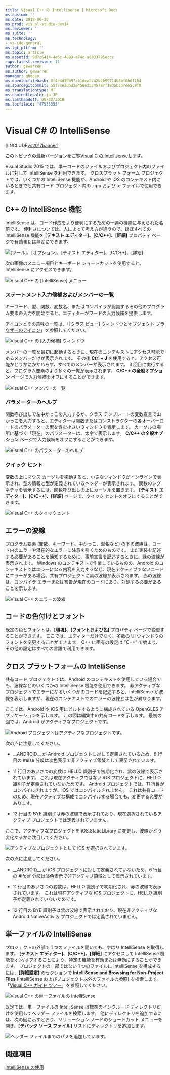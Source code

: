 ```yaml
---
title: Visual C++ の Intellisense | Microsoft Docs
ms.custom: ''
ms.date: 2018-06-30
ms.prod: visual-studio-dev14
ms.reviewer: ''
ms.suite: ''
ms.technology:
- vs-ide-general
ms.tgt_pltfrm: ''
ms.topic: article
ms.assetid: 9d7c6414-4e6c-4889-a74c-a6033795eccc
caps.latest.revision: 11
author: gewarren
ms.author: gewarren
manager: ghogen
ms.openlocfilehash: 8f4e4d59b57c61dea2c42b2b99714b8bf0bdf154
ms.sourcegitcommit: 55f7ce2d5d2e458e35c45787f1935b237ee5c9f8
ms.translationtype: MT
ms.contentlocale: ja-JP
ms.lasthandoff: 08/22/2018
ms.locfileid: "47535355"
---
```

# <a name="visual-c-intellisense"></a>Visual C# の IntelliSense
[!INCLUDE[vs2017banner](../includes/vs2017banner.md)]

このトピックの最新バージョンをご覧[Visual C の Intellisense](https://docs.microsoft.com/visualstudio/ide/visual-cpp-intellisense)します。  
  
Visual Studio 2015 では、単一コードのファイルおよびプロジェクト内のファイルに対して IntelliSense を利用できます。 クロスプラット フォーム プロジェクトでは、いくつかの IntelliSense 機能が、Android や iOS のコンテキスト内にいるときでも共有コード プロジェクト内の .cpp および .c ファイルで使用できます。  
  
## <a name="intellisense-features-in-c"></a>C++ の IntelliSense 機能  
 IntelliSense は、コード作成をより便利にするための一連の機能に与えられた名前です。 便利さについては、人によって考え方が違うので、ほぼすべての IntelliSense 機能を **[テキスト エディター]、[C/C++]、[詳細]** プロパティ ページで有効または無効にできます。  
  
 ![[ツール]、[オプション]、[テキスト エディター]、[C&#47;C&#43;&#43;]、[詳細]](../ide/media/sintellisensecpptoolsoptions.PNG "sIntelliSenseCppToolsOptions")  
  
 次の画像のメニュー項目とキーボード ショートカットを使用すると、IntelliSense にアクセスできます。  
  
 ![Visual C&#43;&#43; の [IntelliSense] メニュー](../ide/media/vs2015-cpp-intellisense-menu.png "vs2015_cpp_intellisense_menu")  
  
### <a name="statement-completion-and-member-list"></a>ステートメント入力候補およびメンバーの一覧  
 キーワード、型、関数、変数名、またはコンパイラが認識するその他のプログラム要素の入力を開始すると、エディターがワードの入力候補を提供します。  
  
 アイコンとその意味の一覧は、「[[クラス ビュー] ウィンドウとオブジェクト ブラウザーのアイコン](../ide/class-view-and-object-browser-icons.md)」を参照してください。  
  
 ![Visual C&#43;&#43; の [入力候補] ウィンドウ](../ide/media/vs2015-cpp-complete-word.png "vs2015_cpp_complete_word")  
  
 メンバーの一覧を最初に起動するときに、現在のコンテキストにアクセス可能であるメンバーだけが表示されます。 その後 **Ctrl + J** を使用すると、アクセス可能かどうかにかかわらず、すべてのメンバーが表示されます。 3 回目に実行すると、プログラム要素のより多くの一覧が表示されます。 **C/C++ の全般オプション** ページで入力候補をオフにすることができます。  
  
 ![Visual C&#43;&#43; メンバーの一覧](../ide/media/vs2015-cpp-list-members.png "vs2015_cpp_list_members")  
  
### <a name="parameter-help"></a>パラメーターのヘルプ  
 関数呼び出しで左中かっこを入力するか、クラス テンプレートの変数宣言で山かっこを入力すると、エディターは関数またはコンストラクターの各オーバーロードのパラメーターの型を含む小さいウィンドウを表示します。 カーソルの場所に基づく「現在」のパラメーターは、太字で表示します。 **C/C++ の全般オプション** ページで入力候補をオフにすることができます。  
  
 ![Visual C&#43;&#43; のパラメーターのヘルプ](../ide/media/vs-2015-cpp-param-help.png "vs_2015_cpp_param_help")  
  
### <a name="quick-info"></a>クイック ヒント  
 変数の上にマウス カーソルを移動すると、小さなウィンドウがインラインで表示され、型の情報と型が定義されているヘッダーが表示されます。 関数のシグネチャを表示するには、関数呼び出しの上にカーソルを置きます。 **[テキスト エディター]、[C/C++]、[詳細]** ページで、クイック ヒントをオフにすることができます。  
  
 ![Visual C&#43;&#43; のクイックヒント](../ide/media/vs2015-cpp-quickinfo.png "vs2015_cpp_quickInfo")  
  
## <a name="error-squiggles"></a>エラーの波線  
 プログラム要素 (変数、キーワード、中かっこ、型名など) の下の波線は、コード内のエラーや潜在的なエラーに注意を引くためのものです。 まだ実装を記述する必要があることを通知するために、事前宣言を記述するときに、緑の波線が表示されます。 Windows のコンテキストで作業しているものの、Android のコンテキストではエラーになる内容を入力するなど、現在アクティブでないコードにエラーがある場合、共有プロジェクトに紫の波線が表示されます。 赤の波線は、コンパイラ エラーまたは警告が現在のコードにあり、対処する必要があることを示します。  
  
 ![Visual C&#43;&#43; のエラーの波線](../ide/media/vs2015-cpp-error-quiggles.png "vs2015_cpp_error_quiggles")  
  
## <a name="code-colorization-and-fonts"></a>コードの色付けとフォント  
 既定の色とフォントは、**[環境]、[フォントおよび色]** プロパティ ページで変更することができます。 ここでは、エディターだけでなく、多数の UI ウィンドウのフォントを変更することができます。 C++ に固有の設定は "C++" で始まり、その他の設定はすべての言語で利用できます。  
  
## <a name="cross-platform-intellisense"></a>クロス プラットフォームの IntelliSense  
 共有コード プロジェクトでは、Android のコンテキストを使用している場合でも、波線などのいくつかの IntelliSense 機能を使用できます。 非アクティブなプロジェクトでエラーになるいくつかのコードを記述すると、IntelliSense が波線を表示しますが、現在のコンテキストでのエラーの波線とは色が異なります。  
  
 ここでは、Android や iOS 用にビルドするように構成されている OpenGLES アプリケーションを示します。 この図は編集中の共有コードを示します。 最初の図では、Android がアクティブなプロジェクトです。  
  
 ![Android プロジェクトはアクティブなプロジェクトです。](../ide/media/intellisensecppcrossplatform.png "IntelliSenseCppCrossPlatform")  
  
 次の点に注意してください。  
  
-   __ANDROID\_\_ が Android プロジェクトに対して定義されているため、8 行目の #else 分岐は淡色表示で非アクティブ領域として表示されています。  
  
-   11 行目のあいさつの変数は HELLO 識別子で初期化され、紫の波線で表示されています。 これは現在アクティブではない iOS プロジェクトに、HELLO 識別子が定義されていないためです。 Android プロジェクトでは、11 行目がコンパイルされますが、iOS ではコンパイルされません。 これは共有コードのため、現在アクティブな構成でコンパイルする場合でも、変更する必要があります。  
  
-   12 行目の BYE 識別子は赤の波線で表示されており、現在選択されているアクティブ プロジェクトでは定義されていません。  
  
 ここで、アクティブなプロジェクトを iOS.StaticLibrary に変更し、波線がどう変化するかに注目してください。  
  
 ![アクティブなプロジェクトとして iOS が選択されています。](../ide/media/intellisensecppcrossplatform2.png "IntelliSenseCppCrossPlatform2")  
  
 次の点に注意してください。  
  
-   __ANDROID\_\_ が iOS プロジェクトに対して定義されていないため、6 行目の #ifdef 分岐は淡色表示で非アクティブ領域として表示されています。  
  
-   11 行目のあいさつの変数は、HELLO 識別子で初期化され、赤の波線で表示されています。 これは現在アクティブな iOS プロジェクトに、HELLO 識別子が定義されていないためです。  
  
-   12 行目の BYE 識別子は紫の波線で表示されており、現在非アクティブな Android.NativeActivity プロジェクトでは定義されていません。  
  
## <a name="single-file-intellisense"></a>単一ファイルの IntelliSense  
 プロジェクトの外部で 1 つのファイルを開いても、やはり IntelliSense を取得します。 **[テキスト エディター]、[C/C++]、[詳細]** にアクセスして IntelliSense 機能をオン/オフすることにより、特定の機能を有効または無効にすることができます。 プロジェクトの一部ではない 1 つのファイルに IntelliSense を構成するには、**[詳細設定]** のセクションで **IntelliSense and Browsing for Non-Project Files** (IntelliSense およびプロジェクト以外のファイルの参照) を検索します。 「[Visual C++ ガイド ツアー](http://msdn.microsoft.com/en-us/499cb66f-7df1-45d6-8b6b-33d94fd1f17c)」を参照してください。  
  
 ![Visual C&#43;&#43; の単一ファイルの IntelliSense](../ide/media/vs2015-cpp-single-file-intellisense.png "vs2015_cpp_single_file_intellisense")  
  
 既定では、単一ファイルの IntelliSense は標準のインクルード ディレクトリだけを使用してヘッダー ファイルを検索します。 他にディレクトリを追加するには、次の図に示すとおり、ソリューション ノードのショートカット メニューを開き、**[デバッグ ソース ファイル]** リストにディレクトリを追加します。  
  
 ![ヘッダー ファイルまでのパスを追加しています。](../ide/media/intellisensedebugyourcode.jpg "IntelliSenseDebugYourCode")  
  
## <a name="see-also"></a>関連項目  
 [IntelliSense の使用](../ide/using-intellisense.md)



